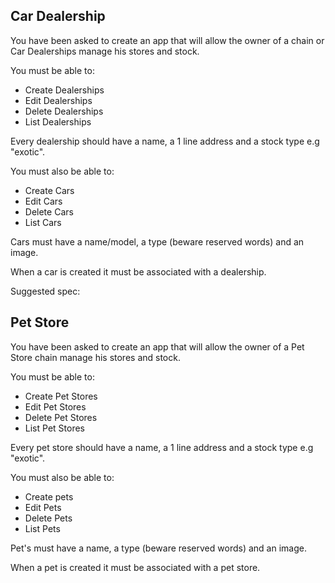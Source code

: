 ## Car Dealership

You have been asked to create an app that will allow the owner of a chain or Car Dealerships manage his stores and stock.

You must be able to:

* Create Dealerships
* Edit Dealerships
* Delete Dealerships
* List Dealerships

Every dealership should have a name, a 1 line address and a stock type e.g "exotic".

You must also be able to:

* Create Cars
* Edit Cars
* Delete Cars
* List Cars

Cars must have a name/model, a type (beware reserved words) and an image.

When a car is created it must be associated with a dealership.

Suggested spec:

## Pet Store

You have been asked to create an app that will allow the owner of a Pet Store chain manage his stores and stock.

You must be able to:

* Create Pet Stores
* Edit Pet Stores
* Delete Pet Stores
* List Pet Stores

Every pet store should have a name, a 1 line address and a stock type e.g "exotic".

You must also be able to:

* Create pets
* Edit Pets
* Delete Pets
* List Pets

Pet's must have a name, a type (beware reserved words) and an image.

When a pet is created it must be associated with a pet store.